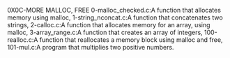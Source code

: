 0X0C-MORE MALLOC, FREE
0-malloc_checked.c:A function that allocates memory using malloc, 1-string_nconcat.c:A function that concatenates two strings, 2-calloc.c:A function that allocates memory for an array, using malloc, 3-array_range.c:A function that creates an array of integers, 100-realloc.c:A function that reallocates a memory block using malloc and free, 101-mul.c:A program that multiplies two positive numbers.
